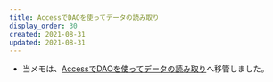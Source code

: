```yaml
---
title: AccessでDAOを使ってデータの読み取り
display_order: 30
created: 2021-08-31
updated: 2021-08-31
---
```

- 当メモは、[AccessでDAOを使ってデータの読み取り](https://thinktwice.tech/it/access/using_dao_to_read_data/)へ移管しました。
